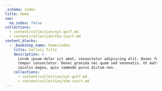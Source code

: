 ```yaml
---
_schema: index
title: Home
seo:
  no_index: false
collections:
  - content/collection/nyt-golf.md
  - content/collection/the-court.md
content_blocks:
  - _bookshop_name: home/index
    title: Gallery Title
    description: >-
      Lorem ipsum dolor sit amet, consectetur adipiscing elit. Donec fermentum
      tempor consectetur. Donec gravida nec quam sed venenatis. Ut mattis
      iaculis magna, quis commodo purus dictum non.
    collections:
      - content/collection/nyt-golf.md
      - content/collection/the-court.md
---
```

